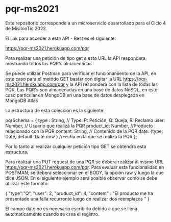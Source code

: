 # pqr-ms2021
Este repositorio corresponde a un microservicio desarrollado para el Ciclo 4 de MisitonTic 2022.

El link para acceder a esta API - Rest es el siguiente:

https://pqr-ms2021.herokuapp.com/pqr

Para realizar una petición de tipo get a esta URL la API respondera mostrando todos las PQR's almacenadas

Se puede utilizar Postman para verificar el funcionamiento de la API, en este caso para el metódo GET
bastar con digitar la URL https://pqr-ms2021.herokuapp.com/pqr y la API respondera con la lista
de todas las PQR. Las PQR's son almacenadas en una base de datos NoSQL, en este caso particular en MongoDB en una base de datos desplegada en MongoDB Atlas

La estructura de esta colección es la siguiente:

pqrSchema = {
  type : String,   // Type.  P: Petición, Q: Queja, R: Reclamo
  user: Number,   // Usuario que realizá la PQR
  product_id: Number,  //Producto relacionado con la PQR
  content: String,   // Contenido de la PQR
  date: {type: Date, default: Date.now }   //Fecha en la que se realiza la PQR
};

Por lo tanto al realizar cualquier petición tipo GET se obtendra esta estructura.

 Para realizar una PUT request de una PQR se debera realizar al mismo URL
 https://pqr-ms2021.herokuapp.com/pqr. Para evaluar esta funcionalidad en POSTMAN, se debera seleccionar
 en el BODY, la opción raw y luego la que dice JSON. En el siguiente ejemplo será posible observar
 como se debe utilizar este formato:


 {
    "type":"Q",
    "user": 2,
    "product_id": 4,
    "content" : "El producto me ha presentado una falla recurrente luego de realizar dos reemplazos "
}

El campo date no es necesario escribirlo debido a que se llena automaticamente cuando se crea el registro.
